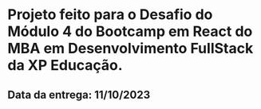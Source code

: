 # Projeto feito para o Desafio do Módulo 4 do Bootcamp em React do MBA em Desenvolvimento FullStack da XP Educação.

## Data da entrega: 11/10/2023
